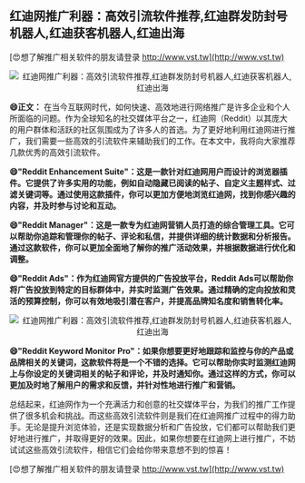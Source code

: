 ## **红迪网推广利器：高效引流软件推荐,红迪群发防封号机器人,红迪获客机器人,红迪出海**

[😍想了解推广相关软件的朋友请登录 http://www.vst.tw](http://www.vst.tw)

 <center><img src="https://vst.tw/MP4/tuiguang/png/0.png" alt="红迪网推广利器：高效引流软件推荐,红迪群发防封号机器人,红迪获客机器人,红迪出海"></center>

**😄正文：**
在当今互联网时代，如何快速、高效地进行网络推广是许多企业和个人所面临的问题。作为全球知名的社交媒体平台之一，红迪网（Reddit）以其庞大的用户群体和活跃的社区氛围成为了许多人的首选。为了更好地利用红迪网进行推广，我们需要一些高效的引流软件来辅助我们的工作。在本文中，我将向大家推荐几款优秀的高效引流软件。

**😄"Reddit Enhancement Suite"：这是一款针对红迪网用户而设计的浏览器插件。它提供了许多实用的功能，例如自动隐藏已阅读的帖子、自定义主题样式、过滤关键词等。通过使用这款插件，你可以更加方便地浏览红迪网，找到你感兴趣的内容，并及时参与讨论和互动。**

**😄"Reddit Manager"：这是一款专为红迪网营销人员打造的综合管理工具。它可以帮助你追踪和管理你的帖子、评论和私信，并提供详细的统计数据和分析报告。通过这款软件，你可以更加全面地了解你的推广活动效果，并根据数据进行优化和调整。**

**😄"Reddit Ads"：作为红迪网官方提供的广告投放平台，Reddit Ads可以帮助你将广告投放到特定的目标群体中，并实时监测广告效果。通过精确的定向投放和灵活的预算控制，你可以有效地吸引潜在客户，并提高品牌知名度和销售转化率。**

 <center><img src="https://vst.tw/MP4/tuiguang/png/3.png" alt="红迪网推广利器：高效引流软件推荐,红迪群发防封号机器人,红迪获客机器人,红迪出海"></center>

**😄"Reddit Keyword Monitor Pro"：如果你想要更好地跟踪和监控与你的产品或品牌相关的关键词，这款软件将是一个不错的选择。它可以帮助你实时监测红迪网上与你设定的关键词相关的帖子和评论，并及时通知你。通过这样的方式，你可以更加及时地了解用户的需求和反馈，并针对性地进行推广和营销。**

总结起来，红迪网作为一个充满活力和创意的社交媒体平台，为我们的推广工作提供了很多机会和挑战。而这些高效引流软件则是我们在红迪网推广过程中的得力助手。无论是提升浏览体验，还是实现数据分析和广告投放，它们都可以帮助我们更好地进行推广，并取得更好的效果。因此，如果你想要在红迪网上进行推广，不妨试试这些高效引流软件，相信它们会给你带来意想不到的惊喜！

[😍想了解推广相关软件的朋友请登录 http://www.vst.tw](http://www.vst.tw)



